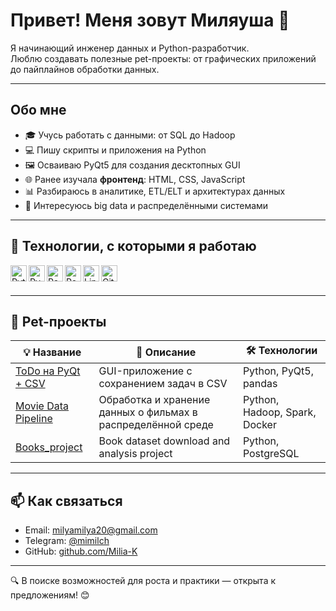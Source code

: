 # Привет! Меня зовут Миляуша 👋

Я начинающий инженер данных и Python-разработчик.  
Люблю создавать полезные pet-проекты: от графических приложений до пайплайнов обработки данных.

---

## Обо мне

- 🎓 Учусь работать с данными: от SQL до Hadoop
- 💻 Пишу скрипты и приложения на Python
- 🖼️ Осваиваю PyQt5 для создания десктопных GUI
- 🌐 Ранее изучала **фронтенд**: HTML, CSS, JavaScript
- 📊 Разбираюсь в аналитике, ETL/ELT и архитектурах данных
- 🚀 Интересуюсь big data и распределёнными системами

---

## 🧰 Технологии, с которыми я работаю

<img align="left" alt="Python" width="26px" src="https://cdn.jsdelivr.net/gh/devicons/devicon/icons/python/python-original.svg" />
<img align="left" alt="PyQt" width="26px" src="https://upload.wikimedia.org/wikipedia/commons/6/6e/PyQt_logo.png" />
<img align="left" alt="Pandas" width="26px" src="https://cdn.jsdelivr.net/gh/devicons/devicon/icons/pandas/pandas-original.svg" />
<img align="left" alt="PostgreSQL" width="26px" src="https://cdn.jsdelivr.net/gh/devicons/devicon/icons/postgresql/postgresql-original.svg" />
<img align="left" alt="Linux" width="26px" src="https://cdn.jsdelivr.net/gh/devicons/devicon/icons/linux/linux-original.svg" />
<img align="left" alt="Git" width="26px" src="https://cdn.jsdelivr.net/gh/devicons/devicon/icons/git/git-original.svg" />

<br/><br/>

---

## 🧪 Pet-проекты

| 💡 Название | 📄 Описание | 🛠️ Технологии |
|------------|-------------|----------------|
| [ToDo на PyQt + CSV](https://github.com/Milia-K/todo-pyqt-csv) | GUI-приложение с сохранением задач в CSV | Python, PyQt5, pandas |
| [Movie Data Pipeline](https://github.com/Milia-K/movie_data_pipeline) | Обработка и хранение данных о фильмах в распределённой среде | Python, Hadoop, Spark, Docker |
| [Books_project](https://github.com/Milia-K/Books_project) | Book dataset download and analysis project | Python, PostgreSQL |

---

## 📫 Как связаться

- Email: milyamilya20@gmail.com
- Telegram: [@mimilch](https://t.me/mimilch)
- GitHub: [github.com/Milia-K](https://github.com/Milia-K)

---

🔍 В поиске возможностей для роста и практики — открыта к предложениям! 😊
